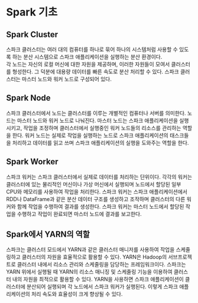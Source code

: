 # Spark 기초
## Spark Cluster
스파크 클러스터는 여러 대의 컴퓨터를 하나로 묶어 하나의 시스템처럼 사용할 수 있도록 하는 분산 시스템으로 스파크 애플리케이션을 실행하는 분산 환경이다.  
각 노드는 자신의 로컬 머신에 대한 자원을 제공하며, 이러한 자원들이 모여서 클러스터를 형성한다. 그 덕분에 대용량 데이터를 빠른 속도로 분산 처리할 수 있다. 스파크 클러스터는 마스터 노드와 워커 노드로 구성되어 있다.

## Spark Node
스파크 클러스터에서 노드는 클러스터를 이루는 개별적인 컴퓨터나 서버를 의미한다. 노드는 마스터 노드와 워커 노드로 나눠진다. 마스터 노드는 스파크 애플리케이션을 실행시키고, 작업을 조정하며 클러스터에서 실행중인 워커 노드들의 리소스를 관리하는 역할을 한다. 워커 노드는 실제로 작업을 실행하는 노드로 스파크 애플리케이션의 태스크들을 처리하고 데이터를 읽고 쓰며 스파크 애플리케이션의 실행을 도와주는 역할을 한다.

## Spark Worker
스파크 워커는 스파크 클러스터에서 실제로 데이터를 처리하는 단위이다. 각각의 워커는 클러스터에 있는 물리적인 머신이나 가상 머신에서 실행되며 노드에서 할당된 일부 CPU와 메모리를 사용하여 작업을 처리한다. 스파크 워커는 스파크 애플리케이션에서 RDD나 DataFrame과 같은 분산 데이터 구조를 생성하고 조작하며 클러스터의 다른 워커와 함께 작업을 수행하여 결과를 생성한다. 스파크 워커는 마스터 노드에서 할당된 작업을 수행하고 작업이 완료되면 마스터 노드에 결과를 보고한다.

## Spark에서 YARN의 역할
스파크는 클러스터 모드에서 YARN과 같은 클러스터 매니저를 사용하여 작업을 스케줄링하고 클러스터의 자원을 효율적으로 활용할 수 있다. YARN은 Hadoop의 서브프로젝트로 클러스터 내에서 리소스 관리와 스케줄링을 담당하는 프레임워크이다. 스파크는 YARN 위에서 실행될 때 YARN의 리소스 매니징 및 스케줄링 기능을 이용하여 클러스터 내의 자원을 최적으로 활용할 수 있다. YARN을 사용하면 스파크 애플리케이션이 클러스터에 분산되어 실행되며 각 노드에서 스파크 워커가 실행된다. 이렇게 스파크 애플리케이션의 처리 속도와 효율성이 크게 향상될 수 있다.